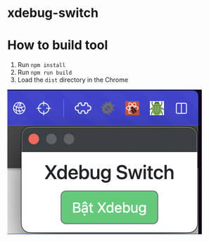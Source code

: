 # xdebug-switch
# How to build tool
1. Run `npm install`
2. Run `npm run build`
3. Load the `dist` directory in the Chrome

![alt text](image-2.png)
